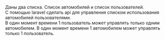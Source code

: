 Даны два списка. Список автомобилей и список пользователей.  
C помощью laravel сделать api для управления списком использования автомобилей пользователями.  
В один момент времени 1 пользователь может управлять только одним автомобилем. В один момент времени 1 автомобилем может управлять только 1 пользователь.  

